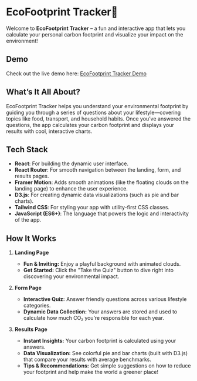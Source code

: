 # EcoFootprint Tracker🍃

Welcome to **EcoFootprint Tracker** – a fun and interactive app that lets you calculate your personal carbon footprint and visualize your impact on the environment!

## Demo

Check out the live demo here: [EcoFootprint Tracker Demo](https://ecofootprint-tracker.netlify.app/)

## What’s It All About?

EcoFootprint Tracker helps you understand your environmental footprint by guiding you through a series of questions about your lifestyle—covering topics like food, transport, and household habits. Once you’ve answered the questions, the app calculates your carbon footprint and displays your results with cool, interactive charts.

## Tech Stack

- **React**: For building the dynamic user interface.
- **React Router**: For smooth navigation between the landing, form, and results pages.
- **Framer Motion**: Adds smooth animations (like the floating clouds on the landing page) to enhance the user experience.
- **D3.js**: For creating dynamic data visualizations (such as pie and bar charts).
- **Tailwind CSS**: For styling your app with utility-first CSS classes.
- **JavaScript (ES6+)**: The language that powers the logic and interactivity of the app.

## How It Works

1. **Landing Page**  
   - **Fun & Inviting:** Enjoy a playful background with animated clouds.
   - **Get Started:** Click the "Take the Quiz" button to dive right into discovering your environmental impact.

2. **Form Page**  
   - **Interactive Quiz:** Answer friendly questions across various lifestyle categories.
   - **Dynamic Data Collection:** Your answers are stored and used to calculate how much CO₂ you’re responsible for each year.

3. **Results Page**  
   - **Instant Insights:** Your carbon footprint is calculated using your answers.
   - **Data Visualization:** See colorful pie and bar charts (built with D3.js) that compare your results with average benchmarks.
   - **Tips & Recommendations:** Get simple suggestions on how to reduce your footprint and help make the world a greener place!
